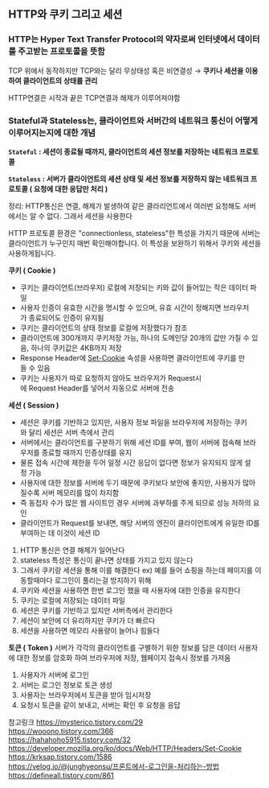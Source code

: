## HTTP와 쿠키 그리고 세션

### HTTP는 Hyper Text Transfer Protocol의 약자로써 인터넷에서 데이터를 주고받는 프로토콜을 뜻함

TCP 위에서 동작하지만 TCP와는 달리 무상태성 혹은 비연결성 → **쿠키나 세션을 이용하여 클라이언트의 상태를 관리**

HTTP연결은 시작과 끝은 TCP연결과 해제가 이루어져야함

### **Stateful과 Stateless는, 클라이언트와 서버간의 네트워크 통신이 어떻게 이루어지는지에 대한 개념**

**`Stateful` : 세션이 종료될 때까지, 클라이언트의 세션 정보를 저장하는 네트워크 프로토콜**

**`Stateless` : 서버가 클라이언트의 세션 상태 및 세션 정보를 저장하지 않는 네트워크 프로토콜 ( 요청에 대한 응답만 처리 )**

정리: HTTP통신은 연결, 해제가 발생하여 같은 클라리언트에서 여러번 요청해도 서버에서는 알 수 없다. 그래서 세션을 사용한다

HTTP 프로토콜 환경은 "connectionless, stateless"한 특성을 가지기 때문에 서버는 클라이언트가 누구인지 매번 확인해야합니다. 이 특성을 보완하기 위해서 쿠키와 세션을 사용하게됩니다.

**쿠키 ( Cookie )**

- 쿠키는 클라이언트(브라우저) 로컬에 저장되는 키와 값이 들어있는 작은 데이터 파일
- 사용자 인증이 유효한 시간을 명시할 수 있으며, 유효 시간이 정해지면 브라우저가 종료되어도 인증이 유지됨
- 쿠키는 클라이언트의 상태 정보를 로컬에 저장했다가 참조
- 클라이언트에 300개까지 쿠키저장 가능, 하나의 도메인당 20개의 값만 가질 수 있음, 하나의 쿠키값은 4KB까지 저장
- Response Header에 [Set-Cookie](https://developer.mozilla.org/ko/docs/Web/HTTP/Headers/Set-Cookie) 속성을 사용하면 클라이언트에 쿠키를 만들 수 있음
- 쿠키는 사용자가 따로 요청하지 않아도 브라우저가 Request시에 Request Header를 넣어서 자동으로 서버에 전송

**세션 ( Session )**

- 세션은 쿠키를 기반하고 있지만, 사용자 정보 파일을 브라우저에 저장하는 쿠키와 달리 세션은 서버 측에서 관리
- 서버에서는 클라이언트를 구분하기 위해 세션 ID를 부여, 웹이 서버에 접속해 브라우저를 종료할 때까지 인증상태를 유지
- 물론 접속 시간에 제한을 두어 일정 시간 응답이 없다면 정보가 유지되지 않게 설정 가능
- 사용자에 대한 정보를 서버에 두기 때문에 쿠키보다 보안에 좋지만, 사용자가 많아질수록 서버 메모리를 많이 차지함
- 즉 동접자 수가 많은 웹 사이트인 경우 서버에 과부하를 주게 되므로 성능 저하의 요인
- 클라이언트가 Request를 보내면, 해당 서버의 엔진이 클라이언트에게 유일한 ID를 부여하는 데 이것이 세션 ID

1. HTTP 통신은 연결 해제가 일어난다
2. stateless 특성은 통신이 끝나면 상태를 가지고 있지 않는다
3. 그래서 쿠키랑 세션을 통해 이를 해결한다
ex) 예를 들어 쇼핑을 하는데 페이지를 이동할때마다 로그인이 풀리는걸 방지하기 위해
4. 쿠키와 세션을 사용하면 한번 로그인 했을 때 사용자에 대한 인증을 유지한다
5. 쿠키는 로컬에 저장되는 데이터 파일
6. 세션은 쿠키를 기반하고 있지만 서버측에서 관리한다
7. 세션이 보안에 더 유리하지만 쿠키가 더 빠르다
8. 세션을 사용하면 메모리 사용량이 늘어나 힘들다

**토큰 ( Token )**
서버가 각각의 클라이언트를 구별하기 위한 정보를 담은 데이터
사용자에 대한 정보를 암호화 하여 브라우저에 저장, 웹페이지 접속시 정보를 가져옴
1. 사용자가 서버에 로그인
2. 서버는 로그인 정보로 토큰 생성
3. 사용자는 브라우저에서 토큰을 받아 임시저장
4. 요청시 토큰을 같이 보내고, 서버는 확인 후 요청을 응답


참고링크 
https://mysterico.tistory.com/29 <br />
https://wooono.tistory.com/366 <br />
https://hahahoho5915.tistory.com/32 <br />
https://developer.mozilla.org/ko/docs/Web/HTTP/Headers/Set-Cookie <br />
https://krksap.tistory.com/1586 <br />
https://velog.io/@junghyeonsu/프론트에서-로그인을-처리하는-방법 <br />
https://defineall.tistory.com/861 <br /> 
